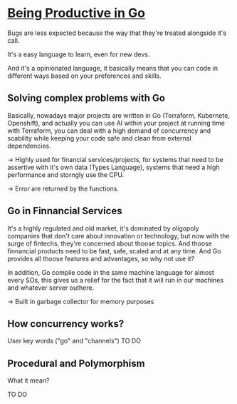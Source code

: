 # [Being Productive in Go](https://www.youtube.com/watch?v=jzQZwwkeg8Q)

Bugs are less expected because the way that they're treated alongside it's call. 

It's a easy language to learn, even for new devs.

And it's a opinionated language, it basically means that you can code in different ways based on your preferences and
skills.

## Solving complex problems with Go

Basically, nowadays major projects are written in Go (Terraform, Kubernete, Openshift), and actually you can 
use AI within your project at running time with Terraform, you can deal with a high demand of concurrency and scability
while keeping your code safe and clean from external dependencies.

-> Highly used for financial services/projects, for systems that need to be assertive with it's own data (Types Language),
systems that need a high performance and storngly use the CPU.

-> Error are returned by the functions.

## Go in Finnancial Services

It's a highly regulated and old market, it's dominated by oligopoly companies that don't care about innovation or technology,
but now with the surge of fintechs, they're concerned about thoose topics. And thoose finnancial products need to be fast,
safe, scaled and at any time. And Go provides all thoose features and advantages, so why not use it?

In addition, Go compile code in the same machine language for almost every SOs, this gives us a relief for the fact that it
will run in our machines and whatever server outhere.

-> Built in garbage collector for memory purposes

## How concurrency works?

User key words ("go" and "channels")
TO DO

## Procedural and Polymorphism
What it mean?

TO DO
